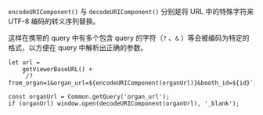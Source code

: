 `encodeURIComponent()` 与 `decodeURIComponent()` 分别是将 URL 中的特殊字符来 UTF-8 编码的转义序列替换。

这样在携带的 query 中有多个包含 query 的字符（`?` 、`&` ）等会被编码为特定的格式，以方便在 query  中解析出正确的参数。

```tsx
let url =
    getViewerBaseURL() +
    `/?from_organ=1&organ_url=${encodeURIComponent(organUrl)}&booth_id=${id}`;

const organUrl = Common.getQuery('organ_url');
if (organUrl) window.open(decodeURIComponent(organUrl), '_blank');
```